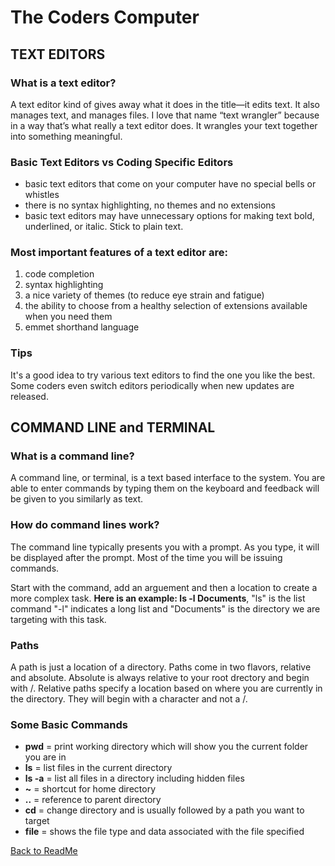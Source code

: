 # The Coders Computer


## TEXT EDITORS
### What is a text editor?
A text editor kind of gives away what it does in the title—it edits text.
It also manages text, and manages files. I love that name “text
wrangler” because in a way that’s what really a text editor does. It
wrangles your text together into something meaningful.


### Basic Text Editors vs Coding Specific Editors
- basic text editors that come on your computer have no special bells or whistles
- there is no syntax highlighting, no themes and no extensions
- basic text editors may have unnecessary options for making text bold, underlined, or italic. Stick to plain text.


### Most important features of a text editor are: 
1. code completion
1. syntax highlighting
1. a nice variety of themes (to reduce eye strain and fatigue)
1. the ability to choose from a healthy selection of extensions available when you need them
1. emmet shorthand language

### Tips
It's a good idea to try various text editors to find the one you like the best. Some coders even switch editors periodically when new updates are released.


## COMMAND LINE and TERMINAL

### What is a command line?
A command line, or terminal, is a text based interface to the system. You are able to enter commands by typing them on the keyboard and feedback will be given to you similarly as text.


### How do command lines work?
The command line typically presents you with a prompt. As you type, it will be displayed after the prompt. Most of the time you will be issuing commands.

Start with the command, add an arguement and then a location to create a more complex task. 
**Here is an example: ls -l Documents**, "ls" is the list command "-l" indicates a long list and "Documents" is the directory we are targeting with this task.

### Paths
A path is just a location of a directory. Paths come in two flavors, relative and absolute. Absolute is always relative to your root drectory and begin with /. Relative paths specify a location based on where you are currently in the directory. They will begin with a character and not a /.


### Some Basic Commands
- **pwd** = print working directory which will show you the current folder you are in 
- **ls** = list files in the current directory
- **ls -a** = list all files in a directory including hidden files
- **~** = shortcut for home directory
- **..** = reference to parent directory
- **cd** = change directory and is usually followed by a path you want to target
- **file** = shows the file type and data associated with the file specified

[Back to ReadMe](README.md)
